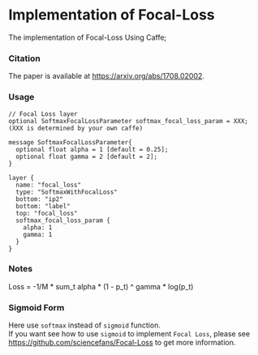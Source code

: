 # Implementation of Focal-Loss
The implementation of Focal-Loss Using Caffe;
### Citation
The paper is available at https://arxiv.org/abs/1708.02002.
### Usage
```
// Focal Loss layer
optional SoftmaxFocalLossParameter softmax_focal_loss_param = XXX; (XXX is determined by your own caffe)

message SoftmaxFocalLossParameter{
  optional float alpha = 1 [default = 0.25];
  optional float gamma = 2 [default = 2];
}

layer {
  name: "focal_loss"
  type: "SoftmaxWithFocalLoss"
  bottom: "ip2"
  bottom: "label"
  top: "focal_loss"
  softmax_focal_loss_param {
    alpha: 1 
    gamma: 1
  }
}
```
### Notes
Loss = -1/M * sum_t alpha * (1 - p_t) ^ gamma * log(p_t)
### Sigmoid Form
Here use `softmax` instead of `sigmoid` function.  
If you want see how to use `sigmoid` to implement `Focal Loss`, please see https://github.com/sciencefans/Focal-Loss to get more information.  
